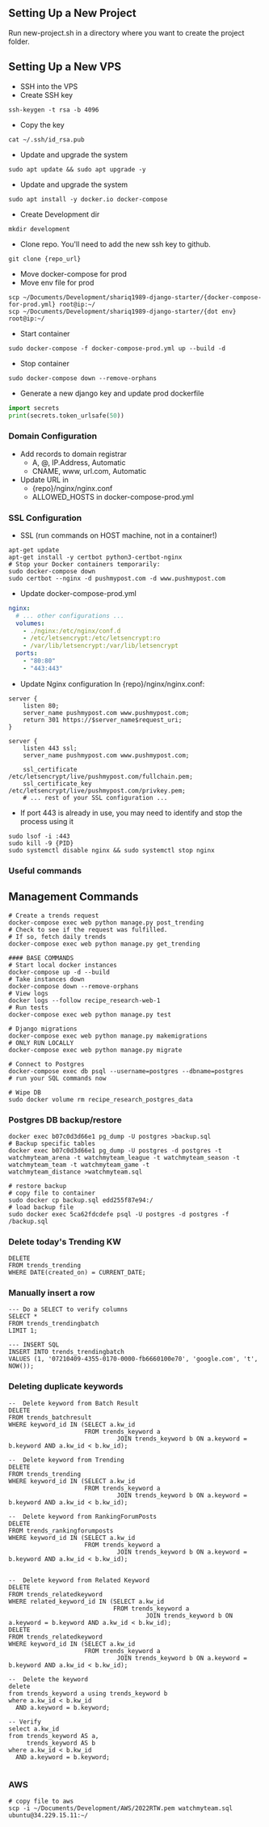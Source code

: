 ## Setting Up a New Project
Run new-project.sh in a directory where you want to create the project folder.

## Setting Up a New VPS
- SSH into the VPS
- Create SSH key
```shell
ssh-keygen -t rsa -b 4096
```
- Copy the key
```shell
cat ~/.ssh/id_rsa.pub
```
- Update and upgrade the system
```shell
sudo apt update && sudo apt upgrade -y
```
- Update and upgrade the system
```shell
sudo apt install -y docker.io docker-compose
```
- Create Development dir
```shell
mkdir development
```
- Clone repo. You'll need to add the new ssh key to github. 
```shell
git clone {repo_url}
```
- Move docker-compose for prod
- Move env file for prod
```shell
scp ~/Documents/Development/shariq1989-django-starter/{docker-compose-for-prod.yml} root@ip:~/
scp ~/Documents/Development/shariq1989-django-starter/{dot env} root@ip:~/
```
- Start container
```shell
sudo docker-compose -f docker-compose-prod.yml up --build -d
```
- Stop container
```shell
sudo docker-compose down --remove-orphans
```
- Generate a new django key and update prod dockerfile
```python
import secrets
print(secrets.token_urlsafe(50))
```
### Domain Configuration
- Add records to domain registrar
  - A, @, IP.Address, Automatic
  - CNAME, www, url.com, Automatic
- Update URL in 
  - {repo}/nginx/nginx.conf
  - ALLOWED_HOSTS in docker-compose-prod.yml
### SSL Configuration
- SSL (run commands on HOST machine, not in a container!)
```shell
apt-get update
apt-get install -y certbot python3-certbot-nginx
# Stop your Docker containers temporarily:
sudo docker-compose down
sudo certbot --nginx -d pushmypost.com -d www.pushmypost.com
```

- Update docker-compose-prod.yml
```yml
nginx:
  # ... other configurations ...
  volumes:
    - ./nginx:/etc/nginx/conf.d
    - /etc/letsencrypt:/etc/letsencrypt:ro
    - /var/lib/letsencrypt:/var/lib/letsencrypt
  ports:
    - "80:80"
    - "443:443"
```

- Update Nginx configuration In {repo}/nginx/nginx.conf:
```text
server {
    listen 80;
    server_name pushmypost.com www.pushmypost.com;
    return 301 https://$server_name$request_uri;
}

server {
    listen 443 ssl;
    server_name pushmypost.com www.pushmypost.com;

    ssl_certificate /etc/letsencrypt/live/pushmypost.com/fullchain.pem;
    ssl_certificate_key /etc/letsencrypt/live/pushmypost.com/privkey.pem;
    # ... rest of your SSL configuration ...
```

- If port 443 is already in use, you may need to identify and stop the process using it
```shell
sudo lsof -i :443
sudo kill -9 {PID}
sudo systemctl disable nginx && sudo systemctl stop nginx
```

### Useful commands

## Management Commands
```shell
# Create a trends request
docker-compose exec web python manage.py post_trending
# Check to see if the request was fulfilled.
# If so, fetch daily trends
docker-compose exec web python manage.py get_trending

```

```shell
#### BASE COMMANDS
# Start local docker instances
docker-compose up -d --build
# Take instances down
docker-compose down --remove-orphans
# View logs
docker logs --follow recipe_research-web-1
# Run tests
docker-compose exec web python manage.py test

# Django migrations
docker-compose exec web python manage.py makemigrations
# ONLY RUN LOCALLY
docker-compose exec web python manage.py migrate

# Connect to Postgres
docker-compose exec db psql --username=postgres --dbname=postgres
# run your SQL commands now

# Wipe DB
sudo docker volume rm recipe_research_postgres_data

```

### Postgres DB backup/restore

```shell
docker exec b07c0d3d66e1 pg_dump -U postgres >backup.sql
# Backup specific tables
docker exec b07c0d3d66e1 pg_dump -U postgres -d postgres -t watchmyteam_arena -t watchmyteam_league -t watchmyteam_season -t watchmyteam_team -t watchmyteam_game -t
watchmyteam_distance >watchmyteam.sql

# restore backup
# copy file to container
sudo docker cp backup.sql edd255f87e94:/
# load backup file
sudo docker exec 5ca62fdcdefe psql -U postgres -d postgres -f /backup.sql

```

### Delete today's Trending KW

```postgresql
DELETE
FROM trends_trending
WHERE DATE(created_on) = CURRENT_DATE;
```
### Manually insert a row

```postgresql
--- Do a SELECT to verify columns
SELECT *
FROM trends_trendingbatch
LIMIT 1;

--- INSERT SQL
INSERT INTO trends_trendingbatch
VALUES (1, '07210409-4355-0170-0000-fb6660100e70', 'google.com', 't', NOW());
```
### Deleting duplicate keywords

```postgresql
--  Delete keyword from Batch Result
DELETE
FROM trends_batchresult
WHERE keyword_id IN (SELECT a.kw_id
                     FROM trends_keyword a
                              JOIN trends_keyword b ON a.keyword = b.keyword AND a.kw_id < b.kw_id);

--  Delete keyword from Trending
DELETE
FROM trends_trending
WHERE keyword_id IN (SELECT a.kw_id
                     FROM trends_keyword a
                              JOIN trends_keyword b ON a.keyword = b.keyword AND a.kw_id < b.kw_id);

--  Delete keyword from RankingForumPosts
DELETE
FROM trends_rankingforumposts
WHERE keyword_id IN (SELECT a.kw_id
                     FROM trends_keyword a
                              JOIN trends_keyword b ON a.keyword = b.keyword AND a.kw_id < b.kw_id);


--  Delete keyword from Related Keyword 
DELETE
FROM trends_relatedkeyword
WHERE related_keyword_id IN (SELECT a.kw_id
                             FROM trends_keyword a
                                      JOIN trends_keyword b ON a.keyword = b.keyword AND a.kw_id < b.kw_id);
DELETE
FROM trends_relatedkeyword
WHERE keyword_id IN (SELECT a.kw_id
                     FROM trends_keyword a
                              JOIN trends_keyword b ON a.keyword = b.keyword AND a.kw_id < b.kw_id);

--  Delete the keyword
delete
from trends_keyword a using trends_keyword b
where a.kw_id < b.kw_id
  AND a.keyword = b.keyword;

-- Verify
select a.kw_id
from trends_keyword AS a,
     trends_keyword AS b
where a.kw_id < b.kw_id
  AND a.keyword = b.keyword;


```

### AWS

```shell
# copy file to aws
scp -i ~/Documents/Development/AWS/2022RTW.pem watchmyteam.sql ubuntu@34.229.15.11:~/

```